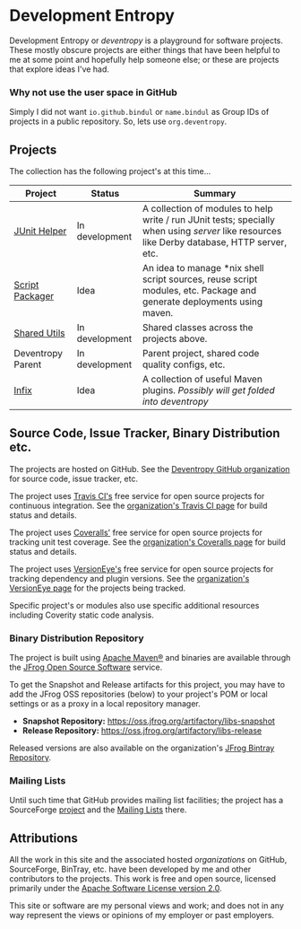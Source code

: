 <!--
Copyright 2016 Development Entropy (deventropy.org) Contributors

Licensed under the Apache License, Version 2.0 (the "License");
you may not use this file except in compliance with the License.
You may obtain a copy of the License at

    http://www.apache.org/licenses/LICENSE-2.0

Unless required by applicable law or agreed to in writing, software
distributed under the License is distributed on an "AS IS" BASIS,
WITHOUT WARRANTIES OR CONDITIONS OF ANY KIND, either express or implied.
See the License for the specific language governing permissions and
limitations under the License.
-->

# Development Entropy

Development Entropy or _deventropy_ is a playground for software projects. These mostly obscure projects are either
things that have been helpful to me at some point and hopefully help someone else; or these are projects that explore
ideas I've had.

### Why not use the user space in GitHub

Simply I did not want `io.github.bindul` or `name.bindul` as Group IDs of projects in a public repository. So, lets use
`org.deventropy`.

## Projects

The collection has the following project's at this time...

| Project | Status | Summary |
|---------|--------|---------|
| [JUnit Helper](./junit-helper/) | In development | A collection of modules to help write / run JUnit tests; specially when using _server_ like resources like Derby database, HTTP server, etc. |
| [Script Packager](./script-packager/) | Idea | An idea to manage *nix shell script sources, reuse script modules, etc. Package and generate deployments using maven. |
| [Shared Utils](./shared-utils/) | In development | Shared classes across the projects above. |
| Deventropy Parent | In development | Parent project, shared code quality configs, etc. |
| [Infix](http://infix.deventropy.org) | Idea | A collection of useful Maven plugins. _Possibly will get folded into deventropy_ | 

## Source Code, Issue Tracker, Binary Distribution etc.

The projects are hosted on GitHub. See the [Deventropy GitHub organization](https://github.com/deventropy/) for source
code, issue tracker, etc.

The project uses [Travis CI's](http://travis-ci.org/) free service for open source projects for continuous integration.
See the [organization's Travis CI page](https://travis-ci.org/deventropy/) for build status and details.

The project uses [Coveralls'](http://coveralls.io/) free service for open source projects for tracking unit test
coverage. See the [organization's Coveralls page](https://coveralls.io/github/deventropy/) for build status and
details.

The project uses [VersionEye's](https://www.versioneye.com/) free service for open source projects for tracking
dependency and plugin versions. See the [organization's VersionEye page](https://www.versioneye.com/organisations/deventropy/projects)
for the projects being tracked.

Specific project's or modules also use specific additional resources including Coverity static code analysis.

### <a name="repository"></a>Binary Distribution Repository

The project is built using [Apache Maven&reg;](http://maven.apache.org/) and binaries are available through the
[JFrog Open Source Software](https://oss.jfrog.org/webapp/#/home) service.

To get the Snapshot and Release artifacts for this project, you may have to add the JFrog OSS repositories (below) to
your project's POM or local settings or as a proxy in a local repository manager.

* **Snapshot Repository:** https://oss.jfrog.org/artifactory/libs-snapshot
* **Release Repository:** https://oss.jfrog.org/artifactory/libs-release

Released versions are also available on the organization's [JFrog Bintray Repository](https://dl.bintray.com/deventropy/repository).

### Mailing Lists

Until such time that GitHub provides mailing list facilities; the project has a SourceForge [project](https://sourceforge.net/projects/deventropy/)
and the [Mailing Lists](https://sourceforge.net/p/deventropy/lists/) there.

## Attributions

All the work in this site and the associated hosted _organizations_ on GitHub, SourceForge, BinTray, etc. have been
developed by me and other contributors to the projects. This work is free and open source, licensed primarily under the
[Apache Software License version 2.0](http://www.apache.org/licenses/LICENSE-2.0.txt).

This site or software are my personal views and work; and does not in any way represent the views or opinions of my
employer or past employers.
